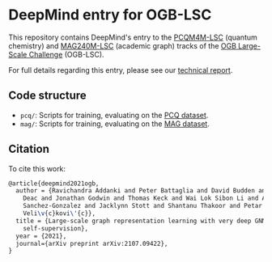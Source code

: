 # DeepMind entry for OGB-LSC

This repository contains DeepMind's entry to the [PCQM4M-LSC](https://ogb.stanford.edu/kddcup2021/pcqm4m/) (quantum chemistry) and
[MAG240M-LSC](https://ogb.stanford.edu/kddcup2021/mag240m/) (academic graph)
tracks of the [OGB Large-Scale Challenge](https://ogb.stanford.edu/kddcup2021/)
(OGB-LSC).

For full details regarding this entry, please see our [technical report](https://arxiv.org/abs/2107.09422).

## Code structure

* `pcq/`: Scripts for training, evaluating on the [PCQ dataset](https://ogb.stanford.edu/docs/graphprop/).
* `mag/`: Scripts for training, evaluating on the [MAG dataset](https://ogb.stanford.edu/docs/nodeprop/).

## Citation

To cite this work:

```latex
@article{deepmind2021ogb,
  author = {Ravichandra Addanki and Peter Battaglia and David Budden and Andreea
    Deac and Jonathan Godwin and Thomas Keck and Wai Lok Sibon Li and Alvaro
    Sanchez-Gonzalez and Jacklynn Stott and Shantanu Thakoor and Petar
    Veli\v{c}kovi\'{c}},
  title = {Large-scale graph representation learning with very deep GNNs and
    self-supervision},
  year = {2021},
  journal={arXiv preprint arXiv:2107.09422},
}
```
